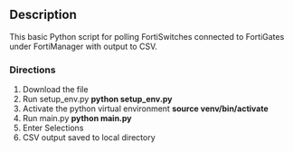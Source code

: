## Description
This basic Python script for polling FortiSwitches connected to FortiGates under FortiManager with output to CSV.


### Directions
1. Download the file
2. Run setup_env.py **python setup_env.py**
3. Activate the python virtual environment **source venv/bin/activate**
4. Run main.py **python main.py**
5. Enter Selections
6. CSV output saved to local directory

